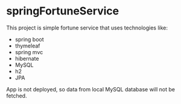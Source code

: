 # springFortuneService

This project is simple fortune service that uses technologies like:
- spring boot
- thymeleaf
- spring mvc
- hibernate
- MySQL
- h2
- JPA

App is not deployed, so data from local MySQL database will not be fetched.
